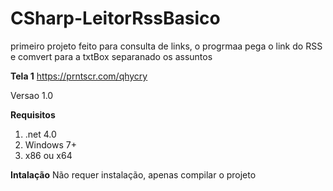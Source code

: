 # CSharp-LeitorRssBasico
 primeiro projeto feito para consulta de links, o progrmaa pega o link do RSS e comvert para a txtBox separanado os assuntos

<b>Tela 1</b>
https://prntscr.com/qhycry


Versao 1.0

<b>Requisitos</b>
<ol>
 <li>.net 4.0</li>
 <li>Windows 7+</li>
 <li>x86 ou x64</li>
</ol>

<b>Intalação</b>
Não requer instalação, apenas compilar o projeto 
